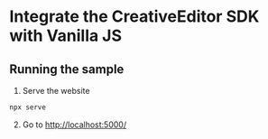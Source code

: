 # Integrate the CreativeEditor SDK with Vanilla JS


## Running the sample

1. Serve the website

```bash
npx serve
```

2. Go to [http://localhost:5000/](http://localhost:5000/)
